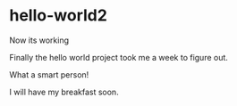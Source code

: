 # hello-world2
Now its working

Finally the hello world project took me a week to figure out. 

What a smart person!

I will have my breakfast soon.
